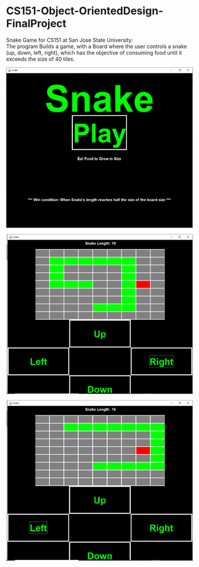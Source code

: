 # CS151-Object-OrientedDesign-FinalProject
Snake Game for CS151 at San Jose State University:     
The program Builds a game, with a Board where the user controls a snake (up, down, left, right),
which has the objective of consuming food until it exceeds the size of 40 tiles.
 

![alt text](https://github.com/sergiogutierrez2/CS151-Object-OrientedDesign-FinalProject/blob/master/ProjectStarterCode/view/Snake%202.png)

![alt text](https://github.com/sergiogutierrez2/CS151-Object-OrientedDesign-FinalProject/blob/master/ProjectStarterCode/view/Snake7.png)

![alt text](https://github.com/sergiogutierrez2/CS151-Object-OrientedDesign-FinalProject/blob/master/ProjectStarterCode/view/Snake%203.png)


